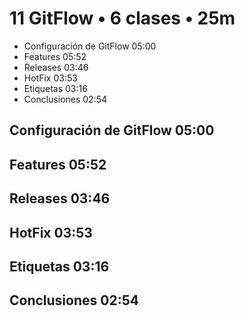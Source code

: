 # 11 GitFlow • 6 clases • 25m

* Configuración de GitFlow 05:00
* Features 05:52
* Releases 03:46
* HotFix 03:53
* Etiquetas 03:16
* Conclusiones 02:54

## Configuración de GitFlow 05:00
## Features 05:52
## Releases 03:46
## HotFix 03:53
## Etiquetas 03:16
## Conclusiones 02:54
